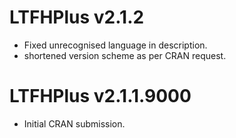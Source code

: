 # LTFHPlus v2.1.2

* Fixed unrecognised language in description.
* shortened version scheme as per CRAN request.


# LTFHPlus v2.1.1.9000 

* Initial CRAN submission.
